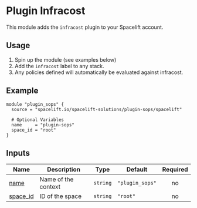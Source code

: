 # Plugin Infracost

This module adds the `infracost` plugin to your Spacelift account.

## Usage

1. Spin up the module (see examples below)
2. Add the `infracost` label to any stack.
3. Any policies defined will automatically be evaluated against infracost.

<!-- BEGIN_TF_DOCS -->

## Example

```hcl
module "plugin_sops" {
  source = "spacelift.io/spacelift-solutions/plugin-sops/spacelift"

  # Optional Variables
  name     = "plugin-sops"
  space_id = "root"
}
```

## Inputs

| Name                                                         | Description         | Type     | Default         | Required |
|--------------------------------------------------------------|---------------------|----------|-----------------|:--------:|
| <a name="input_name"></a> [name](#input\_name)               | Name of the context | `string` | `"plugin_sops"` |    no    |
| <a name="input_space_id"></a> [space\_id](#input\_space\_id) | ID of the space     | `string` | `"root"`        |    no    |

<!-- END_TF_DOCS -->
